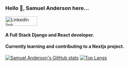 ### Hello 👋, Samuel Anderson here... <a href="https://www.linkedin.com/in/samuel-anderson-codes/" target="_blank" rel="noopener noreferrer">
  <img src="https://cdn3d.iconscout.com/3d/free/preview/free-linkedin-2950130-2447889.png?f=webp&h=700" alt="LinkedIn link" width="100" height="30" />
</a>


 
#### A Full Stack Django and React developer.
#### Currently learning and contributing to a Nextjs project.
[![Samuel Anderson's GitHub stats](https://github-readme-stats.vercel.app/api?username=samuelandersoncodes&show_icons=true&theme=dark)](https://github.com/samuelandersoncodes/github-readme-stats)
[![Top Langs](https://github-readme-stats.vercel.app/api/top-langs/?username=samuelandersoncodes&layout=compact&theme=dark)](https://github.com/samuelandersoncodes/github-readme-stats)

